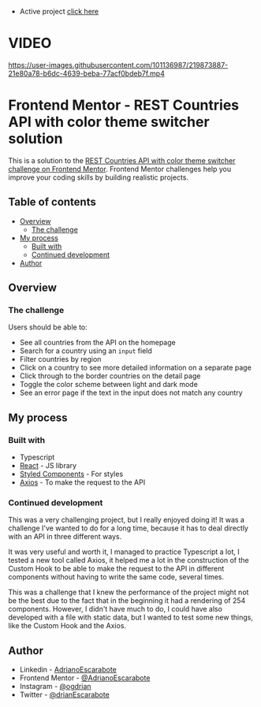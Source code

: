 - Active project [click here](https://rest-countries-api-with-color-theme-switcher-adrianoescarabote.vercel.app/)

# VIDEO 

https://user-images.githubusercontent.com/101136987/219873887-21e80a78-b6dc-4639-beba-77acf0bdeb7f.mp4

# Frontend Mentor - REST Countries API with color theme switcher solution

This is a solution to the [REST Countries API with color theme switcher challenge on Frontend Mentor](https://www.frontendmentor.io/challenges/rest-countries-api-with-color-theme-switcher-5cacc469fec04111f7b848ca). Frontend Mentor challenges help you improve your coding skills by building realistic projects. 

## Table of contents

- [Overview](#overview)
  - [The challenge](#the-challenge)
- [My process](#my-process)
  - [Built with](#built-with)
  - [Continued development](#continued-development)
- [Author](#author)

## Overview

### The challenge

Users should be able to:

- See all countries from the API on the homepage
- Search for a country using an `input` field
- Filter countries by region
- Click on a country to see more detailed information on a separate page
- Click through to the border countries on the detail page
- Toggle the color scheme between light and dark mode
- See an error page if the text in the input does not match any country

## My process

### Built with

- Typescript
- [React](https://reactjs.org/) - JS library
- [Styled Components](https://styled-components.com/) - For styles
- [Axios](https://axios-http.com/docs/intro) - To make the request to the API

### Continued development

This was a very challenging project, but I really enjoyed doing it! It was a challenge I've wanted to do for a long time, because it has to deal directly with an API in three different ways.

It was very useful and worth it, I managed to practice Typescript a lot, I tested a new tool called Axios, it helped me a lot in the construction of the Custom Hook to be able to make the request to the API in different components without having to write the same code, several times.

This was a challenge that I knew the performance of the project might not be the best due to the fact that in the beginning it had a rendering of 254 components. However, I didn't have much to do, I could have also developed with a file with static data, but I wanted to test some new things, like the Custom Hook and the Axios.

## Author

- Linkedin - [AdrianoEscarabote](https://www.linkedin.com/in/adriano-escarabote-944b02233/)
- Frontend Mentor - [@AdrianoEscarabote](https://www.frontendmentor.io/profile/AdrianoEscarabote)
- Instagram - [@ogdrian](https://www.instagram.com/ogdrian/)
- Twitter - [@drianEscarabote](https://twitter.com/drianEscarabote)

